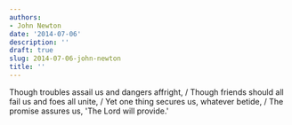 ```yaml
---
authors:
- John Newton
date: '2014-07-06'
description: ''
draft: true
slug: 2014-07-06-john-newton
title: ''
---
```

Though troubles assail us and dangers affright, / Though friends should all fail us and foes all unite, / Yet one thing secures us, whatever betide, / The promise assures us, 'The Lord will provide.'



